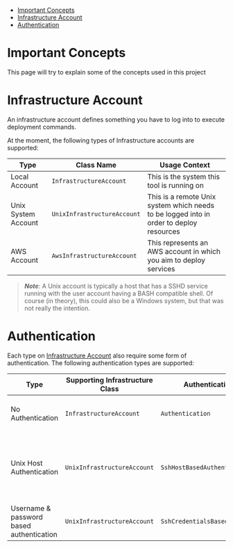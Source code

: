 
- [Important Concepts](#important-concepts)
- [Infrastructure Account](#infrastructure-account)
- [Authentication](#authentication)

# Important Concepts

This page will try to explain some of the concepts used in this project

# Infrastructure Account

An infrastructure account defines something you have to log into to execute deployment commands.

At the moment, the following types of Infrastructure accounts are supported:

| Type                | Class Name                   | Usage Context                                                                           |
|---------------------|------------------------------|-----------------------------------------------------------------------------------------|
| Local Account       | `InfrastructureAccount`      | This is the system this tool is running on                                              |
| Unix System Account | `UnixInfrastructureAccount`  | This is a remote Unix system which needs to be logged into in order to deploy resources |
| AWS Account         | `AwsInfrastructureAccount`   | This represents an AWS account in which you aim to deploy services                      |

> _**Note**_: A Unix account is typically a host that has a SSHD service running with the user account having a BASH compatible shell. Of course (in theory), this could also be a Windows system, but that was not really the intention.

# Authentication

Each type on [Infrastructure Account](#infrastructure-account) also require some form of authentication. The following authentication types are supported:

| Type                                     | Supporting Infrastructure Class | Authentication Class Name                 | Usage Context                                                                                                                                      |
|------------------------------------------|---------------------------------|-------------------------------------------|----------------------------------------------------------------------------------------------------------------------------------------------------|
| No Authentication                        | `InfrastructureAccount`         | `Authentication`                          | Only really used for the local account that the tool is being run from.                                                                            |
| Unix Host Authentication                 | `UnixInfrastructureAccount`     | `SshHostBasedAuthenticationConfig`        | Supporting SSH authentication to hosts, where those hosts are defined in local SSH configuration. for example in a file in `/etc/ssh/ssh_config.d` |
| Username & password based authentication | `UnixInfrastructureAccount`     | `SshCredentialsBasedAuthenticationConfig` | Supports unix authentication via SSH using a username and password.                                                                                |

